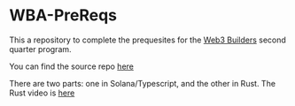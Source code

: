# WBA-PreReqs

This a repository to complete the prequesites for the [Web3 Builders](https://www.web3builders.dev/) second quarter program.

You can find the source repo [here](https://github.com/Web3-Builders-Alliance/Q2_Prereqs)

There are two parts: one in Solana/Typescript, and the other in Rust.  The Rust video is [here](https://www.youtube.com/watch?v=zF34dRivLOw)
